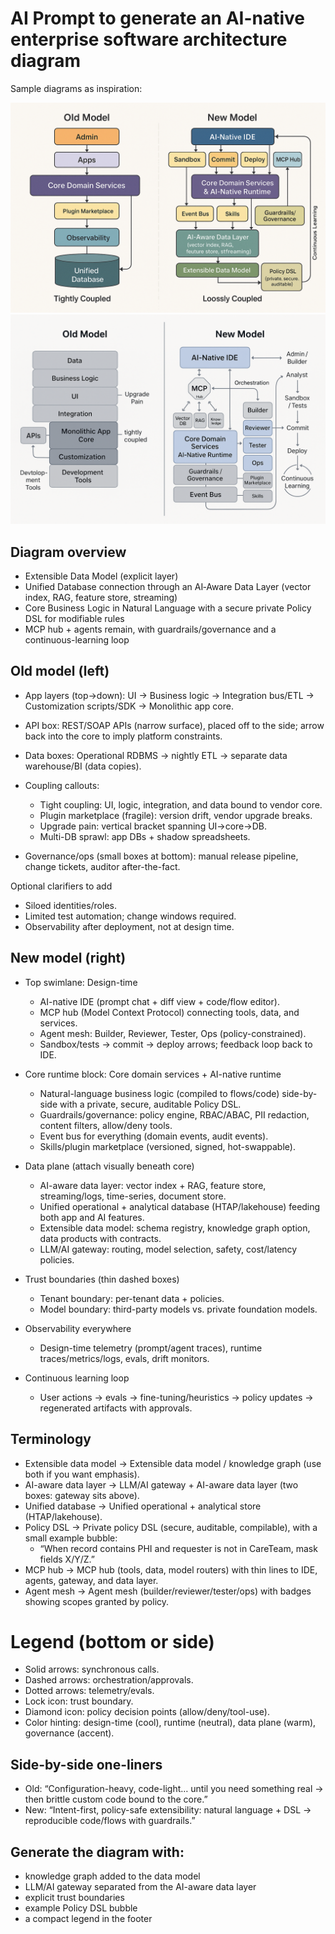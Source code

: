 # AI Prompt to generate an AI-native enterprise software architecture diagram

Sample diagrams as inspiration:

![Ideation Diagram 1](./ai-native-enterprise-software-ideation1.png)
![Ideation Diagram 2](./ai-native-enterprise-software-ideation2.png)


## Diagram overview

- Extensible Data Model (explicit layer)
- Unified Database connection through an AI‑Aware Data Layer (vector index, RAG, feature store, streaming)
- Core Business Logic in Natural Language with a secure private Policy DSL for modifiable rules
- MCP hub + agents remain, with guardrails/governance and a continuous-learning loop

## Old model (left)

* App layers (top→down): UI → Business logic → Integration bus/ETL → Customization scripts/SDK → Monolithic app core.
* API box: REST/SOAP APIs (narrow surface), placed off to the side; arrow back into the core to imply platform constraints.
* Data boxes: Operational RDBMS → nightly ETL → separate data warehouse/BI (data copies).
* Coupling callouts:

  * Tight coupling: UI, logic, integration, and data bound to vendor core.
  * Plugin marketplace (fragile): version drift, vendor upgrade breaks.
  * Upgrade pain: vertical bracket spanning UI→core→DB.
  * Multi-DB sprawl: app DBs + shadow spreadsheets.

* Governance/ops (small boxes at bottom): manual release pipeline, change tickets, auditor after-the-fact.

Optional clarifiers to add

* Siloed identities/roles.
* Limited test automation; change windows required.
* Observability after deployment, not at design time.

## New model (right)

* Top swimlane: Design-time

  * AI-native IDE (prompt chat + diff view + code/flow editor).
  * MCP hub (Model Context Protocol) connecting tools, data, and services.
  * Agent mesh: Builder, Reviewer, Tester, Ops (policy-constrained).
  * Sandbox/tests → commit → deploy arrows; feedback loop back to IDE.

* Core runtime block: Core domain services + AI-native runtime

  * Natural-language business logic (compiled to flows/code) side-by-side with a private, secure, auditable Policy DSL.
  * Guardrails/governance: policy engine, RBAC/ABAC, PII redaction, content filters, allow/deny tools.
  * Event bus for everything (domain events, audit events).
  * Skills/plugin marketplace (versioned, signed, hot-swappable).

* Data plane (attach visually beneath core)

  * AI-aware data layer: vector index + RAG, feature store, streaming/logs, time-series, document store.
  * Unified operational + analytical database (HTAP/lakehouse) feeding both app and AI features.
  * Extensible data model: schema registry, knowledge graph option, data products with contracts.
  * LLM/AI gateway: routing, model selection, safety, cost/latency policies.

* Trust boundaries (thin dashed boxes)

  * Tenant boundary: per-tenant data + policies.
  * Model boundary: third-party models vs. private foundation models.

* Observability everywhere

  * Design-time telemetry (prompt/agent traces), runtime traces/metrics/logs, evals, drift monitors.

* Continuous learning loop

  * User actions → evals → fine-tuning/heuristics → policy updates → regenerated artifacts with approvals.

## Terminology

* Extensible data model → Extensible data model / knowledge graph (use both if you want emphasis).
* AI-aware data layer → LLM/AI gateway + AI-aware data layer (two boxes: gateway sits above).
* Unified database → Unified operational + analytical store (HTAP/lakehouse).
* Policy DSL → Private policy DSL (secure, auditable, compilable), with a small example bubble:
  * “When record contains PHI and requester is not in CareTeam, mask fields X/Y/Z.”
* MCP hub → MCP hub (tools, data, model routers) with thin lines to IDE, agents, gateway, and data layer.
* Agent mesh → Agent mesh (builder/reviewer/tester/ops) with badges showing scopes granted by policy.

# Legend (bottom or side)

* Solid arrows: synchronous calls.
* Dashed arrows: orchestration/approvals.
* Dotted arrows: telemetry/evals.
* Lock icon: trust boundary.
* Diamond icon: policy decision points (allow/deny/tool-use).
* Color hinting: design-time (cool), runtime (neutral), data plane (warm), governance (accent).

## Side-by-side one-liners

* Old: “Configuration-heavy, code-light… until you need something real → then brittle custom code bound to the core.”
* New: “Intent-first, policy-safe extensibility: natural language + DSL → reproducible code/flows with guardrails.”

## Generate the diagram with:

* knowledge graph added to the data model
* LLM/AI gateway separated from the AI-aware data layer
* explicit trust boundaries
* example Policy DSL bubble
* a compact legend in the footer
